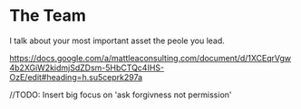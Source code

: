 # The Team
I talk about your most important asset the peole you lead.

https://docs.google.com/a/mattleaconsulting.com/document/d/1XCEqrVgw4b2XGiW2kidmjSdZDsm-5HbCTQc4IHS-OzE/edit#heading=h.su5ceprk297a

//TODO: Insert big focus on 'ask forgivness not permission'
